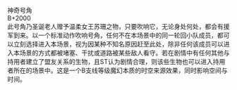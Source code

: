 <title>神奇号角</title>
<meta name="GENERATOR" content="WinCHM">
<meta http-equiv="Content-Type" content="text/html; charset=gb2312">
<br>神奇号角
<br>B+2000
<br>此号角乃圣诞老人赠予温柔女王苏珊之物，只要吹响它，无论身处何处，都会有援军到来。以一个标准动作吹响号角，任何不在本场景中的同一轮回小队成员，都可以立刻选择进入本场景，视为因某种不知名原因赶至此处，除非任何该成员可以进入本场景的方式都被堵塞、干扰或道路被某些敌人看守。若在剧情中有任何其他与持用者建立了盟友关系的生物，且ST认为剧情合理，则该些生物也可以进入持用者所在的场景中。这是一个B支线等级魔幻本质的时空来源效果，同时影响空间与时间。
